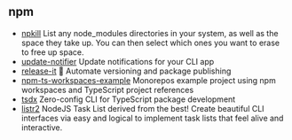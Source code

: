 ## npm

- [npkill](https://github.com/voidcosmos/npkill) List any node_modules directories in your system, as well as the space they take up. You can then select which ones you want to erase to free up space.
- [update-notifier](https://github.com/yeoman/update-notifier) Update notifications for your CLI app
- [release-it](https://github.com/release-it/release-it) 🚀 Automate versioning and package publishing
- [npm-ts-workspaces-example](https://github.com/Quramy/npm-ts-workspaces-example) Monorepos example project using npm workspaces and TypeScript project references
- [tsdx](https://github.com/jaredpalmer/tsdx) Zero-config CLI for TypeScript package development
- [listr2](https://github.com/listr2/listr2) NodeJS Task List derived from the best! Create beautiful CLI interfaces via easy and logical to implement task lists that feel alive and interactive.